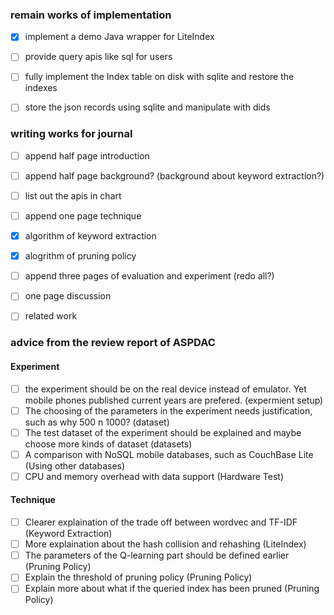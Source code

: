 ### remain works of implementation

- [X] implement a demo Java wrapper for LiteIndex
- [ ] provide query apis like sql for users
- [ ] fully implement the Index table on disk with sqlite and restore the indexes
- [ ] store the json records using sqlite and manipulate with dids



### writing works for journal
- [ ] append half page introduction
- [ ] append half page background? (background about keyword extraction?)
- [ ] list out the apis in chart
- [ ] append one page technique
- [X] algorithm of keyword extraction
- [X] alogrithm of pruning policy
- [ ] append three pages of evaluation and experiment (redo all?)
- [ ] one page discussion 
- [ ] related work



### advice from the review report of ASPDAC

#### Experiment
- [ ] the experiment should be on the real device instead of emulator. Yet mobile phones published current years are prefered. (expermient setup)
- [ ] The choosing of the parameters in the experiment needs justification, such as why 500 n 1000? (dataset)
- [ ] The test dataset of the experiment should be explained and maybe choose more kinds of dataset (datasets)
- [ ] A comparison with NoSQL mobile databases, such as CouchBase Lite (Using other databases)
- [ ] CPU and memory overhead with data support (Hardware Test)

#### Technique
- [ ] Clearer explaination of the trade off between wordvec and TF-IDF (Keyword Extraction)
- [ ] More explaination about the hash collision and rehashing (LiteIndex)
- [ ] The parameters of the Q-learning part should be defined earlier (Pruning Policy)
- [ ] Explain the threshold of pruning policy (Pruning Policy)
- [ ] Explain more about what if the queried index has been pruned (Pruning Policy)
